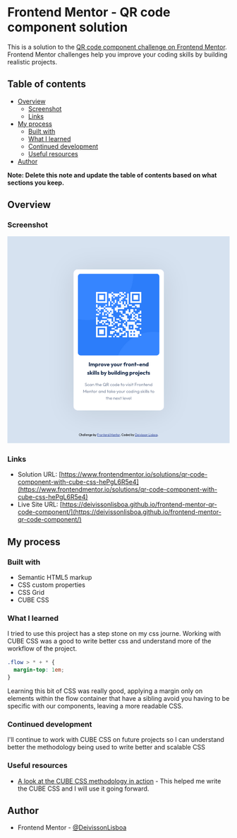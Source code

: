 # Frontend Mentor - QR code component solution

This is a solution to the [QR code component challenge on Frontend Mentor](https://www.frontendmentor.io/challenges/qr-code-component-iux_sIO_H). Frontend Mentor challenges help you improve your coding skills by building realistic projects.

## Table of contents

- [Overview](#overview)
  - [Screenshot](#screenshot)
  - [Links](#links)
- [My process](#my-process)
  - [Built with](#built-with)
  - [What I learned](#what-i-learned)
  - [Continued development](#continued-development)
  - [Useful resources](#useful-resources)
- [Author](#author)

**Note: Delete this note and update the table of contents based on what sections you keep.**

## Overview

### Screenshot

![](./design/screenshot.png)

### Links

- Solution URL: [https://www.frontendmentor.io/solutions/qr-code-component-with-cube-css-hePgL6R5e4](https://www.frontendmentor.io/solutions/qr-code-component-with-cube-css-hePgL6R5e4)
- Live Site URL: [https://deivissonlisboa.github.io/frontend-mentor-qr-code-component/](https://deivissonlisboa.github.io/frontend-mentor-qr-code-component/)

## My process

### Built with

- Semantic HTML5 markup
- CSS custom properties
- CSS Grid
- CUBE CSS

### What I learned

I tried to use this project has a step stone on my css journe. Working with CUBE CSS was a good to write better css and understand more of the workflow of the project.

```css
.flow > * + * {
  margin-top: 1em;
}
```

Learning this bit of CSS was really good, applying a margin only on elements within the flow container that have a sibling avoid you having to be specific with our components, leaving a more readable CSS.

### Continued development

I'll continue to work with CUBE CSS on future projects so I can understand better the methodology being used to write better and scalable CSS

### Useful resources

- [A look at the CUBE CSS methodology in action](https://youtu.be/NanhQvnvbR8) - This helped me write the CUBE CSS and I will use it going forward.

## Author

- Frontend Mentor - [@DeivissonLisboa](https://www.frontendmentor.io/profile/DeivissonLisboa)

